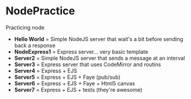 NodePractice
============

Practicing node

<ul>
  <li><b>Hello World</b> = Simple NodeJS server that wait's a bit before sending back a response</li>
  <li><b>NodeExpress1</b> = Express server... very basic template</li>
  <li><b>Server2</b> = Simple NodeJS server that sends a message at an interval</li>
  <li><b>Server3</b> = Express server that uses CodeMirror and routins</li>
  <li><b>Server4</b> = Express + EJS</li>
  <li><b>Server5</b> = Express + EJS + Faye (pub/sub)</li>
  <li><b>Server6</b> = Express + EJS + Faye + Html5 canvas</li>
  <li><b>Server7</b> = Express + EJS + tests (they're awesome)</li>
</ul>
